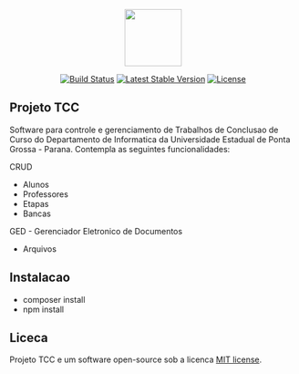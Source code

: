 <p align="center"><img height="100" width="100" src="http://portal.uepg.br/institucional/universidade/figuras/uepgazul.jpg"></p>

<p align="center">
<a href="https://travis-ci.org/wbail/tcc"><img src="https://travis-ci.org/laravel/framework.svg" alt="Build Status"></a>
<a href="https://packagist.org/packages/laravel/framework"><img src="https://poser.pugx.org/laravel/framework/v/stable.svg" alt="Latest Stable Version"></a>
<a href="https://packagist.org/packages/laravel/framework"><img src="https://poser.pugx.org/laravel/framework/license.svg" alt="License"></a>
</p>

## Projeto TCC

Software para controle e gerenciamento de Trabalhos de Conclusao de Curso do Departamento de Informatica da Universidade Estadual de Ponta Grossa - Parana. Contempla as seguintes funcionalidades:

CRUD
- Alunos
- Professores
- Etapas
- Bancas

GED - Gerenciador Eletronico de Documentos
- Arquivos

## Instalacao

- composer install
- npm install

## Liceca

Projeto TCC e um software open-source sob a licenca [MIT license](http://opensource.org/licenses/MIT).
